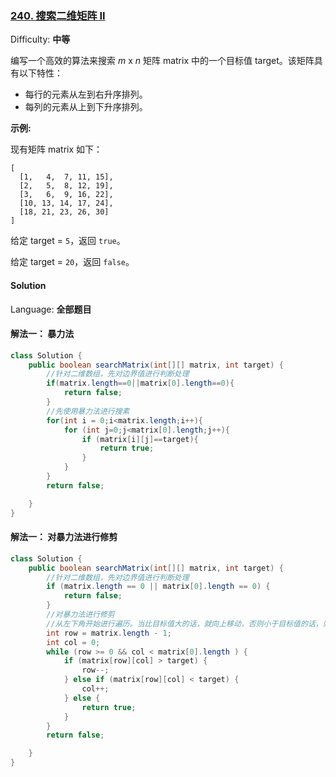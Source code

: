 ### [240\. 搜索二维矩阵 II](https://leetcode-cn.com/problems/search-a-2d-matrix-ii/)

Difficulty: **中等**


编写一个高效的算法来搜索 _m_ x _n_ 矩阵 matrix 中的一个目标值 target。该矩阵具有以下特性：

*   每行的元素从左到右升序排列。
*   每列的元素从上到下升序排列。

**示例:**

现有矩阵 matrix 如下：

```
[
  [1,   4,  7, 11, 15],
  [2,   5,  8, 12, 19],
  [3,   6,  9, 16, 22],
  [10, 13, 14, 17, 24],
  [18, 21, 23, 26, 30]
]
```

给定 target = `5`，返回 `true`。

给定 target = `20`，返回 `false`。


#### Solution

Language: **全部题目**

#### 解法一： 暴力法
```java
class Solution {
    public boolean searchMatrix(int[][] matrix, int target) {
        //针对二维数组，先对边界值进行判断处理
        if(matrix.length==0||matrix[0].length==0){
            return false;
        }
        //先使用暴力法进行搜素
        for(int i = 0;i<matrix.length;i++){
            for (int j=0;j<matrix[0].length;j++){
                if (matrix[i][j]==target){
                    return true;
                }
            }
        }
        return false;

    }
}
```
#### 解法一： 对暴力法进行修剪
```java
class Solution {
    public boolean searchMatrix(int[][] matrix, int target) {
        //针对二维数组，先对边界值进行判断处理
        if (matrix.length == 0 || matrix[0].length == 0) {
            return false;
        }
        //对暴力法进行修剪
        //从左下角开始进行遍历。当比目标值大的话，就向上移动，否则小于目标值的话，则向右移动。
        int row = matrix.length - 1;
        int col = 0;
        while (row >= 0 && col < matrix[0].length ) {
            if (matrix[row][col] > target) {
                row--;
            } else if (matrix[row][col] < target) {
                col++;
            } else {
                return true;
            }
        }
        return false;

    }
}
```
